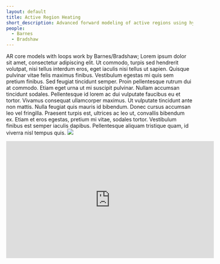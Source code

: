 ```yaml
---
layout: default
title: Active Region Heating
short_description: Advanced forward modeling of active regions using hydrodynamic simulations of coronal loops
people:
  - Barnes
  - Bradshaw
---
```


AR core models with loops work by Barnes/Bradshaw; Lorem ipsum dolor sit amet, consectetur adipiscing elit. Ut commodo, turpis sed hendrerit volutpat, nisi tellus interdum eros, eget iaculis nisi tellus ut sapien. Quisque pulvinar vitae felis maximus finibus. Vestibulum egestas mi quis sem pretium finibus. Sed feugiat tincidunt semper. Proin pellentesque rutrum dui at commodo. Etiam eget urna ut mi suscipit pulvinar. Nullam accumsan tincidunt sodales. Pellentesque id lorem ac dui vulputate faucibus eu et tortor. Vivamus consequat ullamcorper maximus. Ut vulputate tincidunt ante non mattis. Nulla feugiat quis mauris id bibendum. Donec cursus accumsan leo vel fringilla. Praesent turpis est, ultrices ac leo ut, convallis bibendum ex. Etiam et eros egestas, pretium mi vitae, sodales tortor. Vestibulum finibus est semper iaculis dapibus. Pellentesque aliquam tristique quam, id viverra nisl tempus quis.
<img src="{{site.baseurl}}images/SDO_AIA.jpeg" />
<iframe width="560" height="315" src="https://www.youtube.com/embed/fcqqo3HuEjM" frameborder="0" allowfullscreen></iframe>
